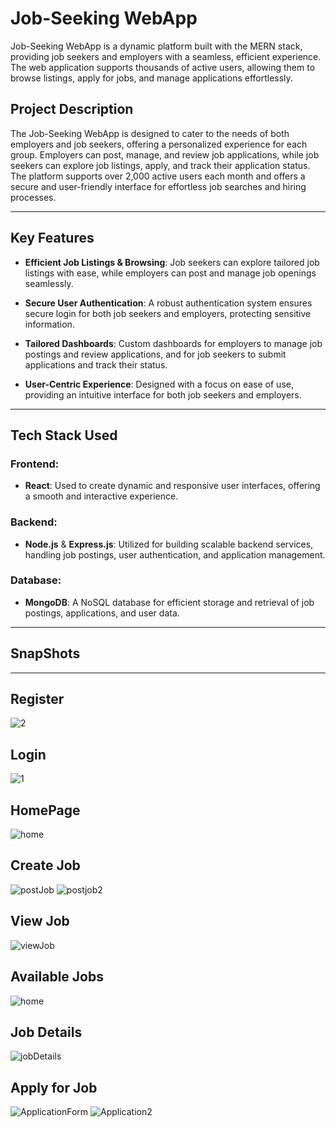 # Job-Seeking WebApp

Job-Seeking WebApp is a dynamic platform built with the MERN stack, providing job seekers and employers with a seamless, efficient experience. The web application supports thousands of active users, allowing them to browse listings, apply for jobs, and manage applications effortlessly.

## Project Description

The Job-Seeking WebApp is designed to cater to the needs of both employers and job seekers, offering a personalized experience for each group. Employers can post, manage, and review job applications, while job seekers can explore job listings, apply, and track their application status. The platform supports over 2,000 active users each month and offers a secure and user-friendly interface for effortless job searches and hiring processes.

---

## Key Features

- **Efficient Job Listings & Browsing**: Job seekers can explore tailored job listings with ease, while employers can post and manage job openings seamlessly.

- **Secure User Authentication**: A robust authentication system ensures secure login for both job seekers and employers, protecting sensitive information.

- **Tailored Dashboards**: Custom dashboards for employers to manage job postings and review applications, and for job seekers to submit applications and track their status.

- **User-Centric Experience**: Designed with a focus on ease of use, providing an intuitive interface for both job seekers and employers.

---

## Tech Stack Used

### Frontend:
- **React**: Used to create dynamic and responsive user interfaces, offering a smooth and interactive experience.
  
### Backend:
- **Node.js** & **Express.js**: Utilized for building scalable backend services, handling job postings, user authentication, and application management.

### Database:
- **MongoDB**: A NoSQL database for efficient storage and retrieval of job postings, applications, and user data.

---

## **SnapShots**
---
## Register
![2](https://github.com/user-attachments/assets/6e1a328b-bead-4b9c-8bf4-3047336433c9)
## Login
![1](https://github.com/user-attachments/assets/aa61d710-1db5-4cf7-bf36-057e6480fb54)
## HomePage
![home](https://github.com/user-attachments/assets/bfcaba95-64e0-4b62-ba0f-7df9a2c8f36e)
## Create Job
![postJob](https://github.com/user-attachments/assets/f3b1e04b-f50c-4290-b4ec-08455ff9bf06)
![postjob2](https://github.com/user-attachments/assets/0f23f51b-9aef-43a1-98e1-5b23b55de78f)
## View Job
![viewJob](https://github.com/user-attachments/assets/7273f50e-fbd3-4b6b-b0e1-0e2a5524093f)
## Available Jobs
![home](https://github.com/user-attachments/assets/761f1b9c-8342-40e2-bf7f-89e1b4a2f8c9)
## Job Details
![jobDetails](https://github.com/user-attachments/assets/586bcc9d-abca-4d54-8884-2fa00999d123)
## Apply for Job
![ApplicationForm](https://github.com/user-attachments/assets/44e86228-bc9c-4c9c-8eb7-22643265cf7e)
![Application2](https://github.com/user-attachments/assets/131693cc-0c8d-40e1-aff9-fd451640c250)















